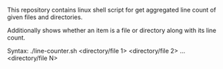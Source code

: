 This repository contains linux shell script for get aggregated line count of given files and directories.

Additionally shows whether an item is a file or directory along with its line count.

Syntax:
./line-counter.sh <directory/file 1> <directory/file 2> ... <directory/file N>